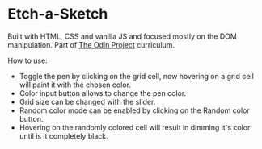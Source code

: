 # Etch-a-Sketch

Built with HTML, CSS and vanilla JS and focused mostly on the DOM manipulation. Part of  [The Odin Project](https://www.theodinproject.com/dashboard) curriculum.

How to use:
* Toggle the pen by clicking on the grid cell, now hovering on a grid cell will paint it with the chosen color.
* Color input button allows to change the pen color.
* Grid size can be changed with the slider.
* Random color mode can be enabled by clicking on the Random color button.
* Hovering on the randomly colored cell will result in dimming it's color until is it completely black.

